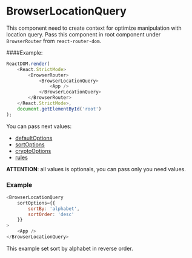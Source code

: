 # BrowserLocationQuery

This component need to create context for optimize manipulation with location query. Pass this component in root component under `BrowserRouter` from `react-router-dom`.

####Example:

```javascript
ReactDOM.render(
	<React.StrictMode>
		<BrowserRouter>
			<BrowserLocationQuery>
				<App />
			</BrowserLocationQuery>
		</BrowserRouter>
	</React.StrictMode>,
	document.getElementById('root')
);
```

You can pass next values:

-   [defaultOptions](/docs/en/options/DefaultOptions.md 'defaultOptions')
-   [sortOptions](/docs/en/options/SortOptions.md 'sortOptions')
-   [cryptoOptions](/docs/en/options/CryptoOptions.md 'cryptoOptions')
-   [rules](/docs/en/options/Rules.md 'rules')

**ATTENTION**: all values is optionals, you can pass only you need values.

### Example

```javascript
<BrowserLocationQuery
	sortOptions={{
		sortBy: 'alphabet',
		sortOrder: 'desc'
	}}
>
	<App />
</BrowserLocationQuery>
```

This example set sort by alphabet in reverse order.
